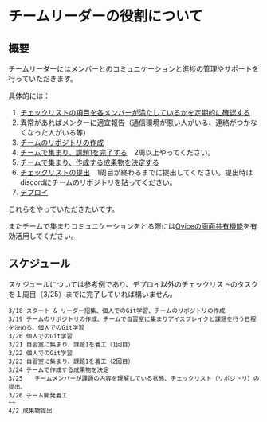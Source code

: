 # チームリーダーの役割について

## 概要
チームリーダーにはメンバーとのコミュニケーションと進捗の管理やサポートを行っていただきます。

具体的には：
1. [チェックリストの項目を各メンバーが満たしているかを定期的に確認する](https://github.com/recursion-git-work-shop/about-beginner-teamdev/blob/main/checklist.md)
2. 異常があればメンターに適宜報告（通信環境が悪い人がいる、連絡がつかなくなった人がいる等）
3. [チームのリポジトリの作成](https://github.com/recursion-git-work-shop/teamleaders/blob/develop/create-repository.md)
4. [チームで集まり、課題1を完了する](https://github.com/recursion-git-work-shop/task1/blob/develop/README.md)　2周以上やってください。
5. [チームで集まり、作成する成果物を決定する](https://github.com/recursion-git-work-shop/about-beginner-teamdev/blob/main/portfolios.md)
6. [チェックリストの提出](https://github.com/recursion-git-work-shop/about-beginner-teamdev/blob/main/checklist.md)　1周目が終わるまでに提出してください。提出時はdiscordにチームのリポジトリを貼ってください。
7. [デプロイ](https://github.com/recursion-git-work-shop/about-beginner-teamdev/blob/main/deploy.md)

これらをやっていただきたいです。

またチームで集まりコミュニケーションをとる際には[Oviceの画面共有機能](https://github.com/recursion-git-work-shop/about-beginner-teamdev/blob/main/util.md)を有効活用してください。

## スケジュール
スケジュールについては参考例であり、デプロイ以外のチェックリストのタスクを１周目（3/25）までに完了していれば構いません。

```
3/18 スタート & リーダー招集、個人でのGit学習、チームのリポジトリの作成
3/19 チームのリポジトリの作成、チームで自習室に集まりアイスブレイクと課題を行う日程を決める、個人でのGit学習
3/20 個人でのGit学習
3/21 自習室に集まり、課題1を着工（1回目）
3/22 個人でのGit学習
3/23 自習室に集まり、課題1を着工（2回目）
3/24 チームで作成する成果物を決定
3/25　　チームメンバーが課題の内容を理解している状態、チェックリスト（リポジトリ）の提出。
3/26 チーム開発着工
~~
4/2 成果物提出
```
